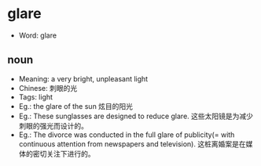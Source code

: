 # glare

- Word: glare

## noun

- Meaning: a very bright, unpleasant light
- Chinese: 刺眼的光
- Tags: light
- Eg.: the glare of the sun 炫目的阳光
- Eg.: These sunglasses are designed to reduce glare. 这些太阳镜是为减少刺眼的强光而设计的。
- Eg.: The divorce was conducted in the full glare of publicity(= with continuous attention from newspapers and television). 这桩离婚案是在媒体的密切关注下进行的。

